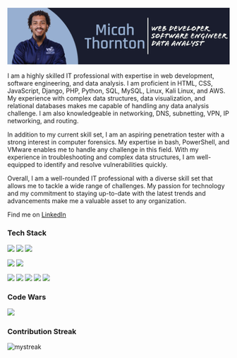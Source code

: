 ![alt text](https://github.com/micahtml/micahtml/blob/main/assets/IMG_0089.jpeg)

<p>I am a highly skilled IT professional with expertise in web development, software engineering, and data analysis. I am proficient in HTML, CSS, JavaScript, Django, PHP, Python, SQL, MySQL, Linux, Kali Linux, and AWS. My experience with complex data structures, data visualization, and relational databases makes me capable of handling any data analysis challenge. I am also knowledgeable in networking, DNS, subnetting, VPN, IP networking, and routing.

In addition to my current skill set, I am an aspiring penetration tester with a strong interest in computer forensics. My expertise in bash, PowerShell, and VMware enables me to handle any challenge in this field. With my experience in troubleshooting and complex data structures, I am well-equipped to identify and resolve vulnerabilities quickly.

Overall, I am a well-rounded IT professional with a diverse skill set that allows me to tackle a wide range of challenges. My passion for technology and my commitment to staying up-to-date with the latest trends and advancements make me a valuable asset to any organization.</p>

Find me on [LinkedIn](https://www.linkedin.com/in/micah-thornton-791a54226?lipi=urn%3Ali%3Apage%3Ad_flagship3_profile_view_base_contact_details%3BNBqnyarCSh2ahMBH7yIsZQ%3D%3D)

<!-- [![Micah Thornton Medium](https://github-readme-medium.vercel.app/?username=micahtml)](https://medium.com/@micahtml) -->

<h3>Tech Stack</h3>

![](https://img.shields.io/badge/HTML-239120?style=for-the-badge&logo=html5&logoColor=white)
![](https://img.shields.io/badge/CSS-239120?&style=for-the-badge&logo=css3&logoColor=white)
![](https://img.shields.io/badge/JavaScript-F7DF1E?style=for-the-badge&logo=javascript&logoColor=black)

![](https://img.shields.io/badge/Python-3776AB?style=for-the-badge&logo=python&logoColor=white)
![](https://img.shields.io/badge/PHP-777BB4?style=for-the-badge&logo=php&logoColor=white)

![](https://img.shields.io/badge/Bootstrap-563D7C?style=for-the-badge&logo=bootstrap&logoColor=white)
![](https://img.shields.io/badge/Django-092E20?style=for-the-badge&logo=django&logoColor=white)
![](https://img.shields.io/badge/MySQL-00000F?style=for-the-badge&logo=mysql&logoColor=white)
![](https://img.shields.io/badge/SQLite-07405E?style=for-the-badge&logo=sqlite&logoColor=white)
![](https://img.shields.io/badge/Amazon_AWS-232F3E?style=for-the-badge&logo=amazon-aws&logoColor=white)


<h3>Code Wars</h3>

![](https://www.codewars.com/users/micahtml/badges/large)

<h3>Contribution Streak</h3>

<img src="https://github-readme-streak-stats.herokuapp.com/?user=micahtml&theme=tokyonight" alt="mystreak"/>



<!--
**micahtml/micahtml** is a ✨ _special_ ✨ repository because its `README.md` (this file) appears on your GitHub profile.

Here are some ideas to get you started:

- 🔭 I’m currently working on ...
- 🌱 I’m currently learning ...
- 👯 I’m looking to collaborate on ...
- 🤔 I’m looking for help with ...
- 💬 Ask me about ...
- 📫 How to reach me: ...
- 😄 Pronouns: ...
- ⚡ Fun fact: ...
-->
